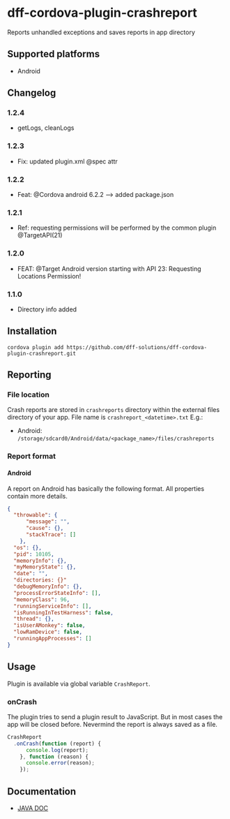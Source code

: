 # dff-cordova-plugin-crashreport
Reports unhandled exceptions and saves reports in app directory

## Supported platforms

- Android

## Changelog

### 1.2.4 
- getLogs, cleanLogs

### 1.2.3 
- Fix: updated plugin.xml @spec attr

### 1.2.2 
- Feat: @Cordova android 6.2.2 --> added package.json

### 1.2.1
- Ref: requesting permissions will be performed by the common plugin @TargetAPI(21)
### 1.2.0
- FEAT: @Target Android version starting with API 23: Requesting Locations Permission!
### 1.1.0
- Directory info added

## Installation
    cordova plugin add https://github.com/dff-solutions/dff-cordova-plugin-crashreport.git
    
## Reporting
### File location
Crash reports are stored in `crashreports` directory within the external files directory of your app.
File name is `crashreport_<datetime>.txt`
E.g.:

- Android: `/storage/sdcard0/Android/data/<package_name>/files/crashreports`
 
### Report format

#### Android
A report on Android has basically the following format. All properties contain more details.
```json
{
  "throwable": {
      "message": "",
      "cause": {},
      "stackTrace": []
    },
  "os": {},
  "pid": 10105,
  "memoryInfo": {},
  "myMemoryState": {},
  "date": "",
  "directories: {}"
  "debugMemoryInfo": {},
  "processErrorStateInfo": [],
  "memoryClass": 96,
  "runningServiceInfo": [],
  "isRunningInTestHarness": false,
  "thread": {},
  "isUserAMonkey": false,
  "lowRamDevice": false,
  "runningAppProcesses": []
}
```
    
## Usage

Plugin is available via global variable `CrashReport`.

### onCrash
The plugin tries to send a plugin result to JavaScript. But in most cases the app will be closed before.
Nevermind the report is always saved as a file.

```js
CrashReport
  .onCrash(function (report) {
      console.log(report);
    }, function (reason) {
      console.error(reason);
    });
```

## Documentation
- <a href="https://dff-solutions.github.io/dff-cordova-plugin-crashreport/" target="_blank" >JAVA DOC</a>
